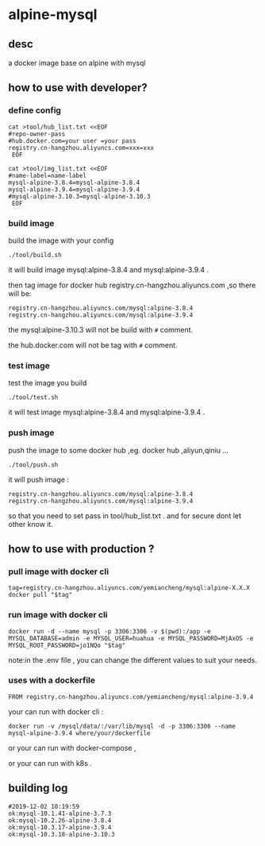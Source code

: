 # alpine-mysql

## desc

a docker image base on alpine with mysql

## how to use with developer?

### define config
```
cat >tool/hub_list.txt <<EOF
#repo-owner-pass
#hub.docker.com=your user =your pass
registry.cn-hangzhou.aliyuncs.com=xxx=xxx
 EOF
```


```
cat >tool/img_list.txt <<EOF
#name-label=name-label
mysql-alpine-3.8.4=mysql-alpine-3.8.4
mysql-alpine-3.9.4=mysql-alpine-3.9.4
#mysql-alpine-3.10.3=mysql-alpine-3.10.3
 EOF
```


### build image
build the image with your config
```
./tool/build.sh
```

it will build image mysql:alpine-3.8.4 and mysql:alpine-3.9.4 .

then tag image for docker hub registry.cn-hangzhou.aliyuncs.com ,so there will be:
```
registry.cn-hangzhou.aliyuncs.com/mysql:alpine-3.8.4
registry.cn-hangzhou.aliyuncs.com/mysql:alpine-3.9.4
```

the mysql:alpine-3.10.3 will not be build with `#` comment.

the hub.docker.com will not be tag with `#` comment.


### test image
test the image you build
```
./tool/test.sh
```

it will test image mysql:alpine-3.8.4 and mysql:alpine-3.9.4 .

### push image

push the image to some docker hub ,eg. docker hub ,aliyun,qiniu ...
```
./tool/push.sh
```

it will push image :
```
registry.cn-hangzhou.aliyuncs.com/mysql:alpine-3.8.4
registry.cn-hangzhou.aliyuncs.com/mysql:alpine-3.9.4
```

so that you need to set pass in tool/hub_list.txt . and for secure dont let other know it.

## how to use with production ?

### pull image with docker cli
```
tag=registry.cn-hangzhou.aliyuncs.com/yemiancheng/mysql:alpine-X.X.X
docker pull "$tag"
```

### run image with docker cli
```
docker run -d --name mysql -p 3306:3306 -v $(pwd):/app -e MYSQL_DATABASE=admin -e MYSQL_USER=huahua -e MYSQL_PASSWORD=MjAxOS -e MYSQL_ROOT_PASSWORD=jo1NQo "$tag"
```

note:in the .env file , you can change the different values to suit your needs.

### uses with a dockerfile 
```
FROM registry.cn-hangzhou.aliyuncs.com/yemiancheng/mysql:alpine-3.9.4
```

your can run with docker cli :
```
docker run -v /mysql/data/:/var/lib/mysql -d -p 3306:3306 --name mysql-alpine-3.9.4 where/your/dockerfile
```

or your can run with docker-compose ,

or your can run with k8s .

## building log

```
#2019-12-02 10:19:59
ok:mysql-10.1.41-alpine-3.7.3
ok:mysql-10.2.26-alpine-3.8.4
ok:mysql-10.3.17-alpine-3.9.4
ok:mysql-10.3.18-alpine-3.10.3
```

